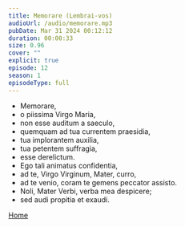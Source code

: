 ```yaml
---
title: Memorare (Lembrai-vos)
audioUrl: /audio/memorare.mp3
pubDate: Mar 31 2024 00:12:12
duration: 00:00:33
size: 0.96
cover: ""
explicit: true
episode: 12
season: 1
episodeType: full
---
```


  - Memorare,
  - o piissima Virgo Maria,
  - non esse auditum a saeculo,
  - quemquam ad tua currentem praesidia,
  - tua implorantem auxilia,
  - tua petentem suffragia,
  - esse derelictum.
  - Ego tali animatus confidentia,
  - ad te, Virgo Virginum, Mater, curro,
  - ad te venio, coram te gemens peccator assisto.
  - Noli, Mater Verbi, verba mea despicere;
  - sed audi propitia et exaudi.

<div class="text-center mt-16">
  <a class="btn btn-accent mt-9" href="/">Home</a>
</div>